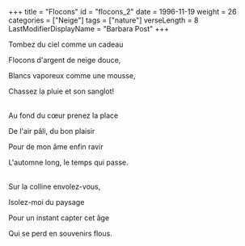 +++
title = "Flocons"
id = "flocons_2"
date = 1996-11-19
weight = 26
categories = ["Neige"]
tags = ["nature"]
verseLength = 8
LastModifierDisplayName = "Barbara Post"
+++

Tombez du ciel comme un cadeau

Flocons d'argent de neige douce,

Blancs vaporeux comme une mousse,

Chassez la pluie et son sanglot!

 \
Au fond du cœur prenez la place

De l'air pâli, du bon plaisir

Pour de mon âme enfin ravir

L'automne long, le temps qui passe.

 \
Sur la colline envolez-vous,

Isolez-moi du paysage

Pour un instant capter cet âge

Qui se perd en souvenirs flous.

